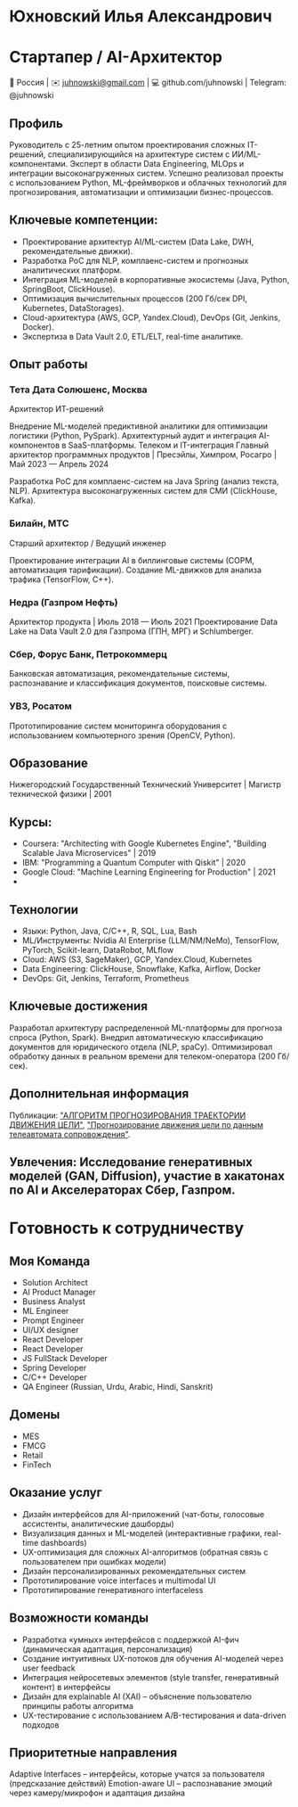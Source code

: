# Юхновский Илья Александрович
# Стартапер / AI-Архитектор
📍 Россия | ✉️ juhnowski@gmail.com | 💻 github.com/juhnowski | Telegram: @juhnowski

## Профиль
Руководитель с 25-летним опытом проектирования сложных IT-решений, специализирующийся на архитектуре систем с ИИ/ML-компонентами. Эксперт в области Data Engineering, MLOps и интеграции высоконагруженных систем. Успешно реализовал проекты с использованием Python, ML-фреймворков и облачных технологий для прогнозирования, автоматизации и оптимизации бизнес-процессов.

## Ключевые компетенции:

- Проектирование архитектур AI/ML-систем (Data Lake, DWH, рекомендательные движки).
- Разработка PoC для NLP, комплаенс-систем и прогнозных аналитических платформ.
- Интеграция ML-моделей в корпоративные экосистемы (Java, Python, SpringBoot, ClickHouse).
- Оптимизация вычислительных процессов (200 Гб/сек DPI, Kubernetes, DataStorages).
- Cloud-архитектура (AWS, GCP, Yandex.Cloud), DevOps (Git, Jenkins, Docker).
- Экспертиза в Data Vault 2.0, ETL/ELT, real-time аналитике.

## Опыт работы
### Тета Дата Солюшенс, Москва
Архитектор ИТ-решений


Внедрение ML-моделей предиктивной аналитики для оптимизации логистики (Python, PySpark).
Архитектурный аудит и интеграция AI-компонентов в SaaS-платформы.
Телеком и IT-интеграция
Главный архитектор программных продуктов | Пресэйлы, Химпром, Росагро | Май 2023 — Апрель 2024

Разработка PoC для комплаенс-систем на Java Spring (анализ текста, NLP).
Архитектура высоконагруженных систем для СМИ (ClickHouse, Kafka).

### Билайн, МТС
Старший архитектор / Ведущий инженер

Проектирование интеграции AI в биллинговые системы (СОРМ, автоматизация тарификации).
Создание ML-движков для анализа трафика (TensorFlow, C++).

### Недра (Газпром Нефть)
Архитектор продукта | Июль 2018 — Июль 2021
Проектирование Data Lake на Data Vault 2.0 для Газпрома (ГПН, МРГ) и Schlumberger.

### Сбер, Форус Банк, Петрокоммерц
Банковская автоматизация, рекомендательные системы, распознавание и классификация документов, поисковые системы.

### УВЗ, Росатом
Прототипирование систем мониторинга оборудования с использованием компьютерного зрения (OpenCV, Python).

## Образование
Нижегородский Государственный Технический Университет | Магистр технической физики | 2001

## Курсы:
- Coursera: "Architecting with Google Kubernetes Engine", "Building Scalable Java Microservices" | 2019
- IBM: "Programming a Quantum Computer with Qiskit" | 2020
- Google Cloud: "Machine Learning Engineering for Production" | 2021
- 

## Технологии
- Языки: Python, Java, C/C++, R, SQL, Lua, Bash
- ML/Инструменты: Nvidia AI Enterprise (LLM/NM/NeMo), TensorFlow, PyTorch, Scikit-learn, DataRobot, MLflow
- Cloud: AWS (S3, SageMaker), GCP, Yandex.Cloud, Kubernetes
- Data Engineering: ClickHouse, Snowflake, Kafka, Airflow, Docker
- DevOps: Git, Jenkins, Terraform, Prometheus

## Ключевые достижения
Разработал архитектуру распределенной ML-платформы для прогноза спроса (Python, Spark).
Внедрил автоматическую классификацию документов для юридического отдела (NLP, spaCy).
Оптимизировал обработку данных в реальном времени для телеком-оператора (200 Гб/сек).

## Дополнительная информация
Публикации: ["АЛГОРИТМ ПРОГНОЗИРОВАНИЯ ТРАЕКТОРИИ ДВИЖЕНИЯ ЦЕЛИ"](https://cyberleninka.ru/article/n/algoritm-prognozirovaniya-traektorii-dvizheniya-tseli), ["Прогнозирование движения цели по данным телеавтомата сопровождения"](https://cyberleninka.ru/article/n/prognozirovanie-dvizheniya-tseli-po-dannym-teleavtomata-soprovozhdeniya).

## Увлечения: Исследование генеративных моделей (GAN, Diffusion), участие в хакатонах по AI и Акселераторах Сбер, Газпром.

# Готовность к сотрудничеству
## Моя Команда
- Solution Architect
- AI Product Manager
- Business Analyst
- ML Engineer
- Prompt Engineer
- UI/UX designer
- React Developer
- React Developer
- JS FullStack Developer
- Spring Developer
- C/C++ Developer
- QA Engineer (Russian, Urdu, Arabic, Hindi, Sanskrit)

## Домены
- MES
- FMCG
- Retail
- FinTech
  
## Оказание услуг
- Дизайн интерфейсов для AI-приложений (чат-боты, голосовые ассистенты, аналитические дашборды)
- Визуализация данных и ML-моделей (интерактивные графики, real-time dashboards)
- UX-оптимизация для сложных AI-алгоритмов (обратная связь с пользователем при ошибках модели)
- Дизайн персонализированных рекомендательных систем
- Прототипирование voice interfaces и multimodal UI
- Прототипирование генеративного interfaceless

## Возможности команды
- Разработка «умных» интерфейсов с поддержкой AI-фич (динамическая адаптация, персонализация)
- Создание интуитивных UX-потоков для обучения AI-моделей через user feedback
- Интеграция нейросетевых элементов (style transfer, генеративный контент) в интерфейсы
- Дизайн для explainable AI (XAI) – объяснение пользователю принципы работы алгоритма
- UX-тестирование с использованием A/B-тестирования и data-driven подходов

## Приоритетные направления
Adaptive Interfaces – интерфейсы, которые учатся за пользователя (предсказание действий)
Emotion-aware UI – распознавание эмоций через камеру/микрофон и адаптация дизайна
